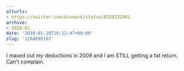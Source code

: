 ```yaml
---
alturls:
- https://twitter.com/bismark/status/8328132991
archive:
- 2010-01
date: '2010-01-28T16:12:47+00:00'
slug: '1264695167'
---
```


I maxed out my deductions in 2009 and I am STILL getting a fat return. Can't complain.

